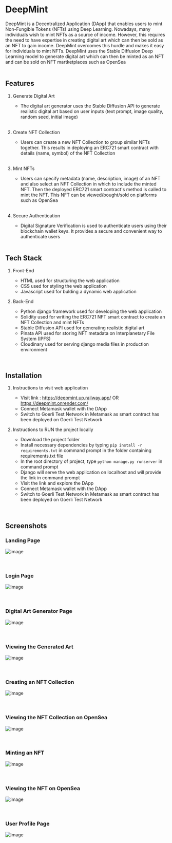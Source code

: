 # DeepMint
DeepMint is a Decentralized Application (DApp) that enables users to mint Non-Fungible Tokens (NFTs) using Deep Learning. Nowadays, many individuals wish to mint NFTs as a source of income. However, this requires the need to have expertise in creating digital art which can then be sold as an NFT to gain income. DeepMint overcomes this hurdle and makes it easy for individuals to mint NFTs. DeepMint uses the Stable Diffusion Deep Learning model to generate digital art which can then be minted as an NFT and can be sold on NFT martketplaces such as OpenSea
<br>
<br>


## Features
1. Generate Digital Art
    * The digital art generator uses the Stable Diffusion API to generate realistic digital art based on user inputs (text prompt, image quality, random seed, initial image) 
    <br>
    
2. Create NFT Collection
    * Users can create a new NFT Collection to group similar NFTs together. This results in deploying an ERC721 smart contract with details (name, symbol) of the NFT Collection  
    <br>
    
3. Mint NFTs
    * Users can specify metadata (name, description, image) of an NFT and also select an NFT Collection in which to include the minted NFT. Then the deployed ERC721 smart contract's method is called to mint the NFT. This NFT can be viewed/bought/sold on platforms such as OpenSea
    <br>
    
4. Secure Authentication
    * Digital Signature Verification is used to authenticate users using their blockchain wallet keys. It provides a secure and convenient way to authenticate users
    <br>

## Tech Stack
1. Front-End 
    * HTML used for structuring the web application
    * CSS used for styling the web application
    * Javascript used for bulding a dynamic web application
    
2. Back-End
    * Python django framework used for developing the web application
    * Solidity used for writing the ERC721 NFT smart contract to create an NFT Collection and mint NFTs
    * Stable Diffusion API used for generating realistic digital art
    * Pinata API used for storing NFT metadata on Interplanetary File System (IPFS)
    * Cloudinary used for serving django media files in production environment
<br>

## Installation
1. Instructions to visit web application
   * Visit link : https://deepmint.up.railway.app/  OR  https://deepmint.onrender.com/
   * Connect Metamask wallet with the DApp
   * Switch to Goerli Test Network in Metamask as smart contract has been deployed on Goerli Test Network

2. Instructions to RUN the project locally
   * Download the project folder
   * Install necessary dependencies by typing `pip install -r requirements.txt` in command prompt in the folder containing requirements.txt file
   * In the root directory of project, type `python manage.py runserver` in command prompt
   * Django will serve the web application on localhost and will provide the link in command prompt
   * Visit the link and explore the DApp
   * Connect Metamask wallet with the DApp
   * Switch to Goerli Test Network in Metamask as smart contract has been deployed on Goerli Test Network
<br>

## Screenshots

### Landing Page
![image](https://github.com/shobhitmir/deepmint/assets/73059947/bf89b639-7834-453f-ad5f-86f3872cd671)
<br>
<br>
<br>


### Login Page
![image](https://github.com/shobhitmir/deepmint/assets/73059947/6333fc95-df0f-46fa-a441-4b478e8a62ad)
<br>
<br>
<br>



### Digital Art Generator Page
![image](https://github.com/shobhitmir/deepmint/assets/73059947/bd1ace55-1695-4919-8c62-262c5179c25e)
<br>
<br>
<br>


### Viewing the Generated Art
![image](https://github.com/shobhitmir/deepmint/assets/73059947/52eef455-c11e-47b5-a42d-6f956d851aa6)
<br>
<br>
<br>


### Creating an NFT Collection
![image](https://github.com/shobhitmir/deepmint/assets/73059947/abfd392e-7127-4b93-b447-b9e35af0931b)
<br>
<br>
<br>


### Viewing the NFT Collection on OpenSea
![image](https://github.com/shobhitmir/deepmint/assets/73059947/bdffa1b6-39de-4189-91de-c50d8c329be4)
<br>
<br>
<br>

### Minting an NFT
![image](https://github.com/shobhitmir/deepmint/assets/73059947/9e0c7a92-6c6d-45ee-8771-d48e3035c5df)
<br>
<br>
<br>


### Viewing the NFT on OpenSea
![image](https://github.com/shobhitmir/deepmint/assets/73059947/5032214f-8a6e-430b-9f6a-52f131a67db4)
<br>
<br>
<br>


### User Profile Page
![image](https://github.com/shobhitmir/deepmint/assets/73059947/e17dc050-7987-4847-8dc9-0ddbda61f040)
<br>
<br>
<br>
